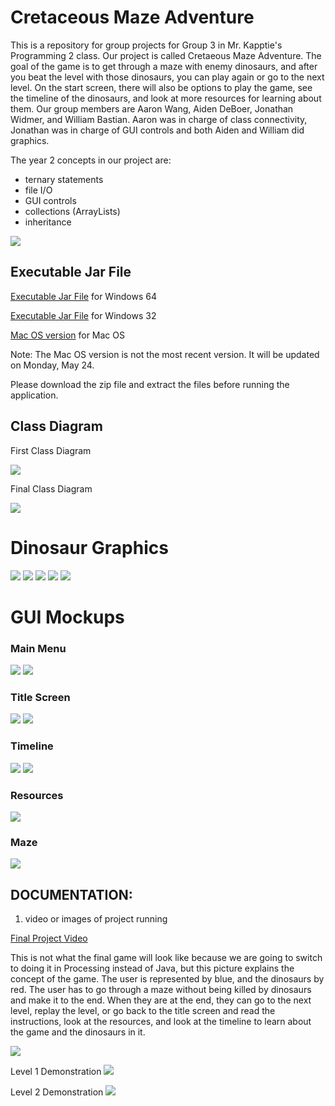# Cretaceous Maze Adventure
This is a repository for group projects for Group 3 in Mr. Kapptie's Programming 2 class. Our project is called Cretaeous Maze Adventure. The goal of the game is to get through a maze with enemy dinosaurs, and after you beat the level with those dinosaurs, you can play again or go to the next level. On the start screen, there will also be options to play the game, see the timeline of the dinosaurs, and look at more resources for learning about them. Our group members are Aaron Wang, Aiden DeBoer, Jonathan Widmer, and William Bastian. Aaron was in charge of class connectivity, Jonathan was in charge of GUI controls and both Aiden and William did graphics. 

The year 2 concepts in our project are:
- ternary statements
- file I/O
- GUI controls
- collections (ArrayLists)
- inheritance

![](https://github.com/aaWang27/programmingroupproject/blob/main/logo/repositorypic.PNG)

## Executable Jar File
[Executable Jar File](https://github.com/aaWang27/programmingroupproject/raw/main/applications/application.windows64.zip) for Windows 64

[Executable Jar File](https://github.com/aaWang27/programmingroupproject/raw/main/applications/application.windows32.zip) for Windows 32

[Mac OS version](https://github.com/aaWang27/programmingroupproject/raw/main/applications/application.macosx-20210521T192826Z-001.zip) for Mac OS

Note: The Mac OS version is not the most recent version. It will be updated on Monday, May 24.

Please download the zip file and extract the files before running the application.

## Class Diagram
First Class Diagram

![](https://github.com/aaWang27/programmingroupproject/blob/main/logo/groupprojectdiagram1.png)

Final Class Diagram

![](https://github.com/aaWang27/programmingroupproject/blob/main/logo/classdiagram.png)

# Dinosaur Graphics
![](https://github.com/aaWang27/programmingroupproject/blob/main/logo/projectimage.JPG)
![](https://github.com/aaWang27/programmingroupproject/blob/main/logo/projectimage2.JPG)
![](https://github.com/aaWang27/programmingroupproject/blob/main/logo/projectimage3.JPG)
![](https://github.com/aaWang27/programmingroupproject/blob/main/logo/triceratops1.png)
![](https://github.com/aaWang27/programmingroupproject/blob/main/logo/brachiosaurus.png)

# GUI Mockups
### Main Menu
![](https://github.com/aaWang27/programmingroupproject/blob/main/Exports/MainMenuMainMenu.png?raw=true)
![](https://github.com/aaWang27/programmingroupproject/blob/main/src/data/StartScreen.png?raw=true)
### Title Screen
![](https://github.com/aaWang27/programmingroupproject/blob/main/Exports/TitleScreenTitle%20Screen.png?raw=true)
![](https://github.com/aaWang27/programmingroupproject/blob/main/src/data/TitleScreen.png?raw=true)
### Timeline
![](https://github.com/aaWang27/programmingroupproject/blob/main/Exports/TimelineTimeline.png?raw=true)
![](https://github.com/aaWang27/programmingroupproject/blob/main/src/data/Timeline.png?raw=true)
### Resources
![](https://github.com/aaWang27/programmingroupproject/blob/main/src/data/Resources.png?raw=true)
### Maze
![](https://github.com/aaWang27/programmingroupproject/blob/main/Exports/MazeMaze.png?raw=true)

## DOCUMENTATION:
1. video or images of project running

[Final Project Video](https://github.com/aaWang27/programmingroupproject/raw/main/finalprojectvideo.mp4)

This is not what the final game will look like because we are going to switch to doing it in Processing instead of Java, but this picture explains the concept of the game. The user is represented by blue, and the dinosaurs by red. The user has to go through a maze without being killed by dinosaurs and make it to the end. When they are at the end, they can go to the next level, replay the level, or go back to the title screen and read the instructions, look at the resources, and look at the timeline to learn about the game and the dinosaurs in it.

![](https://github.com/aaWang27/programmingroupproject/blob/main/logo/levelone.JPG)


Level 1 Demonstration
![](https://github.com/aaWang27/programmingroupproject/blob/main/logo/demo1.PNG?raw=true)

Level 2 Demonstration
![](https://github.com/aaWang27/programmingroupproject/blob/main/logo/demo2.PNG?raw=true)
